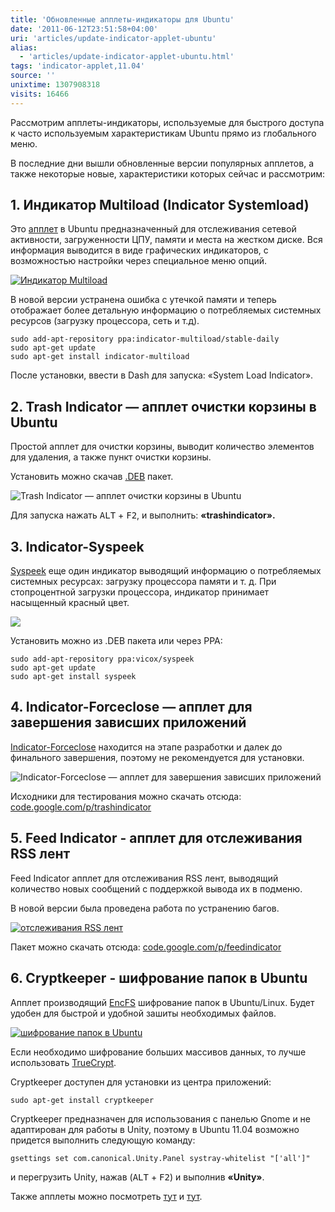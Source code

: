 ```yaml
---
title: 'Обновленные апплеты-индикаторы для Ubuntu'
date: '2011-06-12T23:51:58+04:00'
uri: 'articles/update-indicator-applet-ubuntu'
alias: 
  - 'articles/update-indicator-applet-ubuntu.html'
tags: 'indicator-applet,11.04'
source: ''
unixtime: 1307908318
visits: 16466
---
```

Рассмотрим апплеты-индикаторы, используемые для быстрого доступа к часто используемым характеристикам Ubuntu прямо из глобального меню.

В последние дни вышли обновленные версии популярных апплетов, а также некоторые новые, характеристики которых сейчас и рассмотрим:

## 1\. Индикатор Multiload (Indicator Systemload)

Это [апплет](https://launchpad.net/indicator-multiload) в Ubuntu предназначенный для отслеживания сетевой активности, загруженности ЦПУ, памяти и места на жестком диске. Вся информация выводится в виде графических индикаторов, с возможностью настройки через специальное меню опций.

[![Индикатор Multiload](img/2011/06/12/23-00/multiload-5825927864-o.jpg)](img/2011/06/12/23-00/multiload-5825927864-o.jpg)

В новой версии устранена ошибка с утечкой памяти и теперь отображает более детальную информацию о потребляемых системных ресурсов (загрузку процессора, сеть и т.д).

```
sudo add-apt-repository ppa:indicator-multiload/stable-daily 
sudo apt-get update 
sudo apt-get install indicator-multiload 
```

После установки, ввести в Dash для запуска: «System Load Indicator».

## 2\. Trash Indicator — апплет очистки корзины в Ubuntu

Простой апплет для очистки корзины, выводит количество элементов для удаления, а также пункт очистки корзины.

Установить можно скачав [.DEB](http://code.google.com/p/trashindicator/) пакет.

![Trash Indicator — апплет очистки корзины в Ubuntu](img/2011/06/12/23-00/trash-5825370885-o.jpg)

Для запуска нажать <kbd>ALT</kbd> + <kbd>F2</kbd>, и выполнить: **«trashindicator».**

## 3\. Indicator-Syspeek

[Syspeek](https://launchpad.net/syspeek) еще один индикатор выводящий информацию о потребляемых системных ресурсах: загрузку процессора памяти и т. д. При стопроцентной загрузки процессора, индикатор принимает насыщенный красный цвет.

![](img/2011/06/12/23-00/indicator-syspeek-5825370273-o.jpg)

Установить можно из .DEB пакета или через PPA:

```
sudo add-apt-repository ppa:vicox/syspeek 
sudo apt-get update 
sudo apt-get install syspeek 
```

## 4\. Indicator-Forceclose — апплет для завершения зависших приложений

[Indicator-Forceclose](https://launchpad.net/indicator-forceclose) находится на этапе разработки и далек до финального завершения, поэтому не рекомендуется для установки.

![Indicator-Forceclose — апплет для завершения зависших приложений](img/2011/06/12/23-00/indicator-forceclose-5825369669-o.jpg)

Исходники для тестирования можно скачать отсюда: [code.google.com/p/trashindicator](http://code.google.com/p/trashindicator/)

## 5\. Feed Indicator - апплет для отслеживания RSS лент

Feed Indicator апплет для отслеживания RSS лент, выводящий количество новых сообщений с поддержкой вывода их в подменю.

В новой версии была проведена работа по устранению багов.

[![отслеживания RSS лент](img/2011/06/12/23-00/rss-5825370749-o.jpg)](img/2011/06/12/23-00/rss-5825370749-o.jpg)

Пакет можно скачать отсюда: [code.google.com/p/feedindicator](http://code.google.com/p/feedindicator/)

## 6\. Cryptkeeper - шифрование папок в Ubuntu

Апплет производящий [EncFS](http://ru.wikipedia.org/wiki/EncFS) шифрование папок в Ubuntu/Linux. Будет удобен для быстрой и удобной зашиты необходимых файлов.

[![шифрование папок в Ubuntu](img/2011/06/12/23-00/cryptkeeper-5825927374-o.jpg)](img/2011/06/12/23-00/cryptkeeper-5825927374-o.jpg)

Если необходимо шифрование больших массивов данных, то лучше использовать [TrueCrypt](http://www.truecrypt.org/).

Cryptkeeper доступен для установки из центра приложений:

```
sudo apt-get install cryptkeeper 
```

Cryptkeeper предназначен для использования с панелью Gnome и не адаптирован для работы в Unity, поэтому в Ubuntu 11.04 возможно придется выполнить следующую команду:

```
gsettings set com.canonical.Unity.Panel systray-whitelist "['all']" 
```

и перегрузить Unity, нажав (<kbd>ALT</kbd> + <kbd>F2</kbd>) и выполнив **«Unity»**.

Также апплеты можно посмотреть [тут](articles/indicator-applet-ubuntu-11-04-natty-narwhal) и [тут](apps/indicator-applet-ubuntu).
